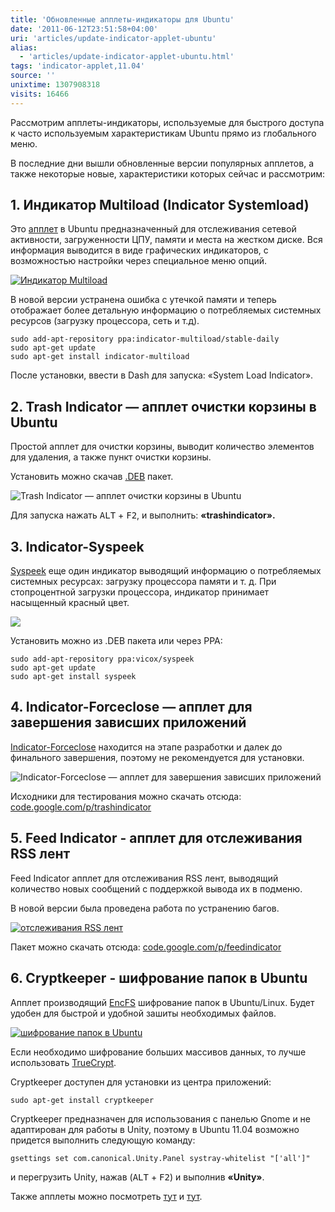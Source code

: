 ```yaml
---
title: 'Обновленные апплеты-индикаторы для Ubuntu'
date: '2011-06-12T23:51:58+04:00'
uri: 'articles/update-indicator-applet-ubuntu'
alias: 
  - 'articles/update-indicator-applet-ubuntu.html'
tags: 'indicator-applet,11.04'
source: ''
unixtime: 1307908318
visits: 16466
---
```

Рассмотрим апплеты-индикаторы, используемые для быстрого доступа к часто используемым характеристикам Ubuntu прямо из глобального меню.

В последние дни вышли обновленные версии популярных апплетов, а также некоторые новые, характеристики которых сейчас и рассмотрим:

## 1\. Индикатор Multiload (Indicator Systemload)

Это [апплет](https://launchpad.net/indicator-multiload) в Ubuntu предназначенный для отслеживания сетевой активности, загруженности ЦПУ, памяти и места на жестком диске. Вся информация выводится в виде графических индикаторов, с возможностью настройки через специальное меню опций.

[![Индикатор Multiload](img/2011/06/12/23-00/multiload-5825927864-o.jpg)](img/2011/06/12/23-00/multiload-5825927864-o.jpg)

В новой версии устранена ошибка с утечкой памяти и теперь отображает более детальную информацию о потребляемых системных ресурсов (загрузку процессора, сеть и т.д).

```
sudo add-apt-repository ppa:indicator-multiload/stable-daily 
sudo apt-get update 
sudo apt-get install indicator-multiload 
```

После установки, ввести в Dash для запуска: «System Load Indicator».

## 2\. Trash Indicator — апплет очистки корзины в Ubuntu

Простой апплет для очистки корзины, выводит количество элементов для удаления, а также пункт очистки корзины.

Установить можно скачав [.DEB](http://code.google.com/p/trashindicator/) пакет.

![Trash Indicator — апплет очистки корзины в Ubuntu](img/2011/06/12/23-00/trash-5825370885-o.jpg)

Для запуска нажать <kbd>ALT</kbd> + <kbd>F2</kbd>, и выполнить: **«trashindicator».**

## 3\. Indicator-Syspeek

[Syspeek](https://launchpad.net/syspeek) еще один индикатор выводящий информацию о потребляемых системных ресурсах: загрузку процессора памяти и т. д. При стопроцентной загрузки процессора, индикатор принимает насыщенный красный цвет.

![](img/2011/06/12/23-00/indicator-syspeek-5825370273-o.jpg)

Установить можно из .DEB пакета или через PPA:

```
sudo add-apt-repository ppa:vicox/syspeek 
sudo apt-get update 
sudo apt-get install syspeek 
```

## 4\. Indicator-Forceclose — апплет для завершения зависших приложений

[Indicator-Forceclose](https://launchpad.net/indicator-forceclose) находится на этапе разработки и далек до финального завершения, поэтому не рекомендуется для установки.

![Indicator-Forceclose — апплет для завершения зависших приложений](img/2011/06/12/23-00/indicator-forceclose-5825369669-o.jpg)

Исходники для тестирования можно скачать отсюда: [code.google.com/p/trashindicator](http://code.google.com/p/trashindicator/)

## 5\. Feed Indicator - апплет для отслеживания RSS лент

Feed Indicator апплет для отслеживания RSS лент, выводящий количество новых сообщений с поддержкой вывода их в подменю.

В новой версии была проведена работа по устранению багов.

[![отслеживания RSS лент](img/2011/06/12/23-00/rss-5825370749-o.jpg)](img/2011/06/12/23-00/rss-5825370749-o.jpg)

Пакет можно скачать отсюда: [code.google.com/p/feedindicator](http://code.google.com/p/feedindicator/)

## 6\. Cryptkeeper - шифрование папок в Ubuntu

Апплет производящий [EncFS](http://ru.wikipedia.org/wiki/EncFS) шифрование папок в Ubuntu/Linux. Будет удобен для быстрой и удобной зашиты необходимых файлов.

[![шифрование папок в Ubuntu](img/2011/06/12/23-00/cryptkeeper-5825927374-o.jpg)](img/2011/06/12/23-00/cryptkeeper-5825927374-o.jpg)

Если необходимо шифрование больших массивов данных, то лучше использовать [TrueCrypt](http://www.truecrypt.org/).

Cryptkeeper доступен для установки из центра приложений:

```
sudo apt-get install cryptkeeper 
```

Cryptkeeper предназначен для использования с панелью Gnome и не адаптирован для работы в Unity, поэтому в Ubuntu 11.04 возможно придется выполнить следующую команду:

```
gsettings set com.canonical.Unity.Panel systray-whitelist "['all']" 
```

и перегрузить Unity, нажав (<kbd>ALT</kbd> + <kbd>F2</kbd>) и выполнив **«Unity»**.

Также апплеты можно посмотреть [тут](articles/indicator-applet-ubuntu-11-04-natty-narwhal) и [тут](apps/indicator-applet-ubuntu).
